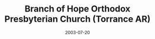---
date: &id001 2003-07-20
end_date: null
location:
  address: 2370 W. Carson Street, Suite
  city: Torrance
  state: AR
minister:
- end: null
  name: Paul Viggiano
  start: 2003-01-01
  type: Pastor
- end: null
  name: Dale T. Hanaoka
  start: 2012-01-01
  type: Teacher
ministers:
- Paul Viggiano
- Dale T. Hanaoka
name: Branch of Hope Orthodox Presbyterian Church
names:
- end: null
  name: Branch of Hope Orthodox Presbyterian Church
  start: 2003-07-20
- end: null
  name: Branch of Hope Orthodox Presbyterian Church
  start: null
origination_date: *id001
raw_data: MISSING
received_from: International Church of the Foursquare Gospel
states:
- AR
status:
  active: true
  end_date: null
  reason: null
  received_from: null
  withdrawal_to: null
title: Branch of Hope Orthodox Presbyterian Church (Torrance AR)
year_established:
- 2003

---